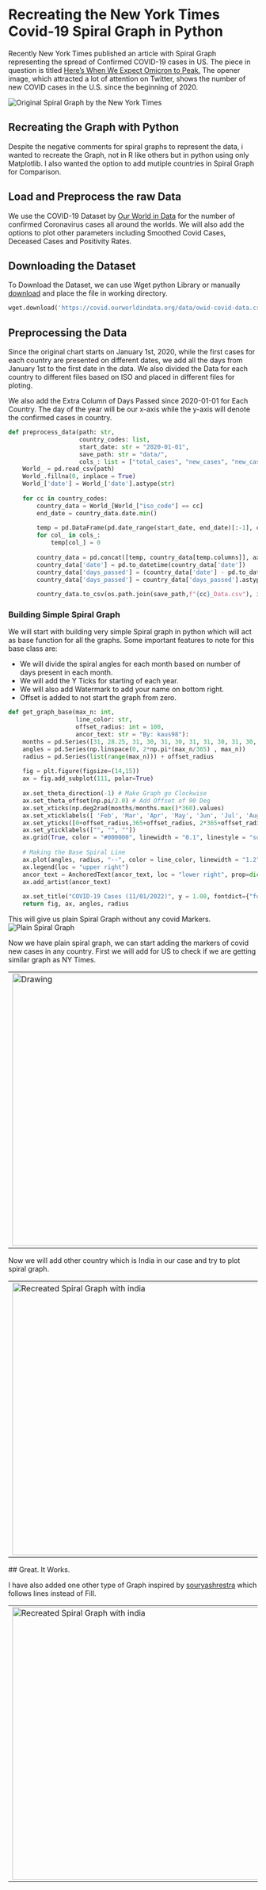 # Recreating the New York Times Covid-19 Spiral Graph in Python
Recently New York Times published an article with Spiral Graph representing the spread of Confirmed COVID-19 cases in US. The piece in question is titled [Here’s When We Expect Omicron to Peak.](https://www.nytimes.com/2022/01/06/opinion/omicron-covid-us.html) The opener image, which attracted a lot of attention on Twitter, shows the number of new COVID cases in the U.S. since the beginning of 2020. 


![Original Spiral Graph by the New York Times](graphs/nyt_original.jpeg)

## Recreating the Graph with Python
Despite the negative comments for spiral graphs to represent the data, i wanted to recreate the Graph, not in R like others but in python using only Matplotlib. I also wanted the option to add mutiple countries in Spiral Graph for Comparison. 

## Load and Preprocess the raw Data
We use the COVID-19 Dataset by [Our World in
Data](https://github.com/owid/covid-19-data) for the number of confirmed
Coronavirus cases all around the worlds. We will also add the options to plot other parameters including Smoothed Covid Cases, Deceased Cases and Positivity Rates.

## Downloading the Dataset
To Download the Dataset, we can use Wget python Library or manually [download](https://covid.ourworldindata.org/data/owid-covid-data.csv) and place the file in working directory. 
``` python
wget.download('https://covid.ourworldindata.org/data/owid-covid-data.csv', "data/Covid_Data.csv")
```
## Preprocessing the Data
Since the original chart starts on January 1st, 2020, while the first
cases for each country are presented on different dates, we add all
the days from January 1st to the first date in the data. We also divided the Data for each country to different files based on ISO and placed in different files for ploting.

We also add the Extra Column of Days Passed since 2020-01-01 for Each Country. The day of the year will be our x-axis while the y-axis will denote the confirmed cases in country.

``` python
def preprocess_data(path: str, 
                    country_codes: list, 
                    start_date: str = "2020-01-01", 
                    save_path: str = "data/",
                    cols_: list = ["total_cases", "new_cases", "new_cases_smoothed", "total_deaths", "new_deaths", "new_deaths_smoothed", "positive_rate"]):
    World_ = pd.read_csv(path)
    World_.fillna(0, inplace = True)
    World_['date'] = World_['date'].astype(str)
    
    for cc in country_codes:
        country_data = World_[World_["iso_code"] == cc]
        end_date = country_data.date.min()
        
        temp = pd.DataFrame(pd.date_range(start_date, end_date)[:-1], columns = ["date"])
        for col_ in cols_:
            temp[col_] = 0
        
        country_data = pd.concat([temp, country_data[temp.columns]], axis = 0)
        country_data['date'] = pd.to_datetime(country_data['date'])
        country_data['days_passed'] = (country_data['date'] - pd.to_datetime(start_date))/86400000000000
        country_data['days_passed'] = country_data['days_passed'].astype(int)
        
        country_data.to_csv(os.path.join(save_path,f"{cc}_Data.csv"), index = False, header = True)
```

### Building Simple Spiral Graph
We will start with building very simple Spiral graph in python which will act as base function for all the graphs. Some important features to note for this base class are:
* We will divide the spiral angles for each month based on number of days present in each month.
* We will add the Y Ticks for starting of each year.
* We will also add Watermark to add your name on bottom right.
* Offset is added to not start the graph from zero.
``` python
def get_graph_base(max_n: int, 
                   line_color: str, 
                   offset_radius: int = 100,
                   ancor_text: str = "By: kaus98"):
    months = pd.Series([31, 28.25, 31, 30, 31, 30, 31, 31, 30, 31, 30, 31]).cumsum() #Calendar to set angles for each month
    angles = pd.Series(np.linspace(0, 2*np.pi*(max_n/365) , max_n))
    radius = pd.Series(list(range(max_n))) + offset_radius
    
    fig = plt.figure(figsize=(14,15)) 
    ax = fig.add_subplot(111, polar=True)
    
    ax.set_theta_direction(-1) # Make Graph go Clockwise 
    ax.set_theta_offset(np.pi/2.0) # Add Offset of 90 Deg
    ax.set_xticks(np.deg2rad(months/months.max()*360).values) 
    ax.set_xticklabels([ 'Feb', 'Mar', 'Apr', 'May', 'Jun', 'Jul', 'Aug', 'Sep', 'Oct', 'Nov', 'Dec','Jan']) # Setting the Labels for X Ticks
    ax.set_yticks([0+offset_radius,365+offset_radius, 2*365+offset_radius]) # Adding the Y-Ticks for Each Year
    ax.set_yticklabels(["", "", ""])    
    ax.grid(True, color = "#000000", linewidth = "0.1", linestyle = "solid" )
    
    # Making the Base Spiral Line 
    ax.plot(angles, radius, "--", color = line_color, linewidth = "1.2", label = "Days Since 2020/01/01")
    ax.legend(loc = "upper right")
    ancor_text = AnchoredText(ancor_text, loc = "lower right", prop=dict(alpha=0.4)) # Adding the Watermark Text
    ax.add_artist(ancor_text)
    
    ax.set_title("COVID-19 Cases (11/01/2022)", y = 1.08, fontdict={"fontsize":26, "fontname": "impact"}) # Setting the Title
    return fig, ax, angles, radius

```
This will give us plain Spiral Graph without any covid Markers.
![Plain Spiral Graph](graphs/plain_spiral_graph.jpg)

Now we have plain spiral graph, we can start adding the markers of covid new cases in any country. First we will add for US to check if we are getting similar graph as NY Times.
<table><tr>
<td> <img src="graphs/nyt_original.jpeg" alt="Drawing" style="width: 550px;"/> </td>
<td> <img src="graphs/nystyle_usa_.jpg" alt="Drawing" style="width: 550px;"/> </td>
</tr></table>

Now we will add other country which is India in our case and try to plot spiral graph.
<table><tr>
<td> <img src="graphs/nystyle_usa_ind.jpg" alt="Recreated Spiral Graph with india" style="width: 550px;"/> </td>
<td> <img src="graphs/nystyle_ind_bra.jpg" alt="Drawing" style="width: 550px;"/> </td>
</tr></table>
<!-- ![Recreated Spiral Graph with india](graphs/nystyle_usa_ind.jpg) -->
## Great. It Works.

I have also added one other type of Graph inspired by [souryashrestra](https://twitter.com/soustha/status/1480595666036350976) which follows lines instead of Fill.
<table><tr>
<td> <img src="graphs/nystyle_bar_usa.jpg" alt="Recreated Spiral Graph with india" style="width: 550px;"/> </td>
<td> <img src="graphs/nystyle_bar_ind.jpg" alt="Drawing" style="width: 550px;"/> </td>
</tr></table>